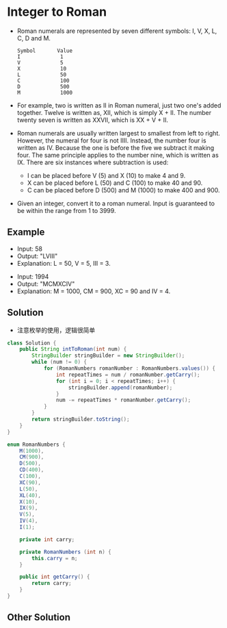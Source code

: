 # Integer to Roman

- Roman numerals are represented by seven different symbols: I, V, X, L, C, D and M.
    ```
    Symbol       Value
    I             1
    V             5
    X             10
    L             50
    C             100
    D             500
    M             1000
    ```
- For example, two is written as II in Roman numeral, just two one's added together. Twelve is written as, XII, which is simply X + II. The number twenty seven is written as XXVII, which is XX + V + II.

- Roman numerals are usually written largest to smallest from left to right. However, the numeral for four is not IIII. Instead, the number four is written as IV. Because the one is before the five we subtract it making four. The same principle applies to the number nine, which is written as IX. There are six instances where subtraction is used:

    - I can be placed before V (5) and X (10) to make 4 and 9. 
    - X can be placed before L (50) and C (100) to make 40 and 90. 
    - C can be placed before D (500) and M (1000) to make 400 and 900.
- Given an integer, convert it to a roman numeral. Input is guaranteed to be within the range from 1 to 3999.

## Example

- Input: 58
- Output: "LVIII"
- Explanation: L = 50, V = 5, III = 3.


+ Input: 1994
+ Output: "MCMXCIV"
+ Explanation: M = 1000, CM = 900, XC = 90 and IV = 4.

## Solution

- 注意枚举的使用，逻辑很简单

```java
class Solution {
    public String intToRoman(int num) {
        StringBuilder stringBuilder = new StringBuilder();
        while (num != 0) {
            for (RomanNumbers romanNumber : RomanNumbers.values()) {
                int repeatTimes = num / romanNumber.getCarry();
                for (int i = 0; i < repeatTimes; i++) {
                    stringBuilder.append(romanNumber);
                }
                num -= repeatTimes * romanNumber.getCarry();
            }
        }
        return stringBuilder.toString();
    }
}

enum RomanNumbers {
    M(1000),
    CM(900),
    D(500),
    CD(400),
    C(100),
    XC(90),
    L(50),
    XL(40),
    X(10),
    IX(9),
    V(5),
    IV(4),
    I(1);

    private int carry;

    private RomanNumbers (int n) {
        this.carry = n;
    }

    public int getCarry() {
        return carry;
    }
}
```

## Other Solution
